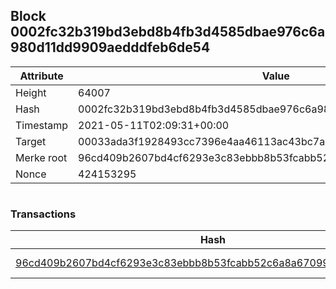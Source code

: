 ## Block 0002fc32b319bd3ebd8b4fb3d4585dbae976c6a980d11dd9909aedddfeb6de54

Attribute | Value
--- | ---
Height | 64007
Hash | 0002fc32b319bd3ebd8b4fb3d4585dbae976c6a980d11dd9909aedddfeb6de54
Timestamp | 2021-05-11T02:09:31+00:00
Target | 00033ada3f1928493cc7396e4aa46113ac43bc7ac52aab5d08e3934913716f64
Merke root | 96cd409b2607bd4cf6293e3c83ebbb8b53fcabb52c6a8a67099700de70d67bcd
Nonce | 424153295

```

```

### Transactions

Hash | Amount
--- | ---
[96cd409b2607bd4cf6293e3c83ebbb8b53fcabb52c6a8a67099700de70d67bcd](96cd409b2607bd4cf6293e3c83ebbb8b53fcabb52c6a8a67099700de70d67bcd.md) | 10.00000000 SKEPTI 
